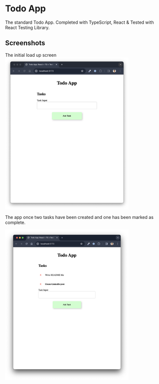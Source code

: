 # Todo App

The standard Todo App. Completed with TypeScript, React & Tested with React Testing Library.

## Screenshots

The initial load up screen
<img src="./screenshots/Initial.png" width="400px" alt="screen shot of a todo list page with no task currently">

The app once two tasks have been created and one has been marked as complete.

<img src="./screenshots/Tasks.png" width="400px" alt="screen shot of a todo list page with two tasks, one marked as complete">

